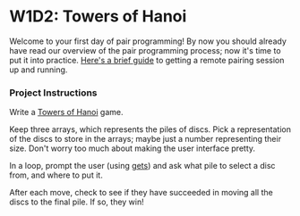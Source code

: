 # W1D2: Towers of Hanoi

Welcome to your first day of pair programming! By now you should already
have read our overview of the pair programming process; now it's time to
put it into practice. [Here's a brief guide][pairing-setup] to getting a
remote pairing session up and running.

[pairing-setup]: ../../pairing-setup.md

### Project Instructions

Write a [Towers of Hanoi](http://en.wikipedia.org/wiki/Towers_of_hanoi)
game.

Keep three arrays, which represents the piles of discs. Pick a
representation of the discs to store in the arrays; maybe just a number
representing their size. Don't worry too much about making the user
interface pretty.

In a loop, prompt the user (using
[gets](http://andreacfm.com/2011/06/11/learning-ruby-gets-and-chomp/))
and ask what pile to select a disc from, and where to put it.

After each move, check to see if they have succeeded in moving all the
discs to the final pile. If so, they win!
